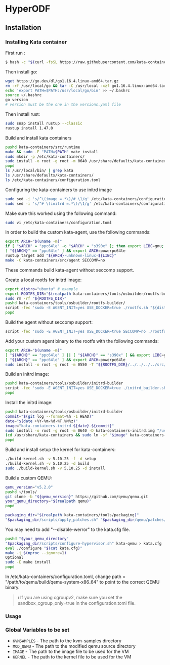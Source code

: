 # HyperODF


## Installation
### Installing Kata container

First run :
```bash
$ bash -c "$(curl -fsSL https://raw.githubusercontent.com/kata-containers/kata-containers/main/utils/kata-manager.sh)"
```

Then install go: 
```bash
wget https://go.dev/dl/go1.16.4.linux-amd64.tar.gz
rm -rf /usr/local/go && tar -C /usr/local -xzf go1.16.4.linux-amd64.tar.gz
echo 'export PATH=$PATH:/usr/local/go/bin' >> ~/.bashrc
source ~/.bashrc
go version
# version must be the one in the versions.yaml file
```

Then install rust:
```bash
sudo snap install rustup --classic
rustup install 1.47.0
```

Build and install kata containers
```bash
pushd kata-containers/src/runtime
make && sudo -E "PATH=$PATH" make install
sudo mkdir -p /etc/kata-containers/
sudo install -o root -g root -m 0640 /usr/share/defaults/kata-containers/configuration.toml /etc/kata-containers
popd
ls /usr/local/bin/ | grep kata
ls /usr/share/defaults/kata-containers/
ls /etc/kata-containers/configuration.toml
```

Configuring the kata-containers to use initrd image
```bash
sudo sed -i 's/^\(image =.*\)/# \1/g' /etc/kata-containers/configuration.toml
sudo sed -i 's/^# \(initrd =.*\)/\1/g' /etc/kata-containers/configuration.toml
```
Make sure this worked using the following command:
```bash
sudo vi /etc/kata-containers/configuration.toml
```

In order to build the custom kata-agent, use the following commands:
```bash
export ARCH="$(uname -m)"
if [ "$ARCH" = "ppc64le" -o "$ARCH" = "s390x" ]; then export LIBC=gnu; else export LIBC=musl; fi
[ "${ARCH}" == "ppc64le" ] && export ARCH=powerpc64le
rustup target add "${ARCH}-unknown-linux-${LIBC}"
make -C kata-containers/src/agent SECCOMP=no
```
These commands build kata-agent without seccomp support.

Create a local rootfs for initrd image:
```bash
export distro="ubuntu" # example
export ROOTFS_DIR="$(realpath kata-containers/tools/osbuilder/rootfs-builder/rootfs)"
sudo rm -rf "${ROOTFS_DIR}"
pushd kata-containers/tools/osbuilder/rootfs-builder/
script -fec 'sudo -E AGENT_INIT=yes USE_DOCKER=true ./rootfs.sh "${distro}"'
popd
```
Build the agent without seccomp support:
```bash
script -fec 'sudo -E AGENT_INIT=yes USE_DOCKER=true SECCOMP=no ./rootfs.sh "${distro}"'
```
Add your custom agent binary to the rootfs with the following commands:
```bash
export ARCH="$(uname -m)"
[ "${ARCH}" == "ppc64le" ] || [ "${ARCH}" == "s390x" ] && export LIBC=gnu || export LIBC=musl
[ "${ARCH}" == "ppc64le" ] && export ARCH=powerpc64le
sudo install -o root -g root -m 0550 -T "${ROOTFS_DIR}/../../../../src/agent/target/${ARCH}-unknown-linux-${LIBC}/release/kata-agent" "${ROOTFS_DIR}/sbin/init"

```

Build an initrd image:
```bash
pushd kata-containers/tools/osbuilder/initrd-builder
script -fec 'sudo -E AGENT_INIT=yes USE_DOCKER=true ./initrd_builder.sh "${ROOTFS_DIR}"'
popd
```

Install the initrd image:
```bash
pushd kata-containers/tools/osbuilder/initrd-builder
commit="$(git log --format=%h -1 HEAD)"
date="$(date +%Y-%m-%d-%T.%N%z)"
image="kata-containers-initrd-${date}-${commit}"
sudo install -o root -g root -m 0640 -D kata-containers-initrd.img "/usr/share/kata-containers/${image}"
(cd /usr/share/kata-containers && sudo ln -sf "$image" kata-containers-initrd.img)
popd
```

Build and install setup the kernel for kata-containers: 
```bash
./build-kernel.sh -v 5.10.25 -f -d setup
./build-kernel.sh -v 5.10.25 -d build
sudo ./build-kernel.sh -v 5.10.25 -d install
```

Build a custom QEMU:
```bash
qemu_version="v5.2.0"
pushd ~/tools/
git clone -b "${qemu_version}" https://github.com/qemu/qemu.git
your_qemu_directory="$(realpath qemu)"
popd
```
```bash
packaging_dir="$(realpath kata-containers/tools/packaging)"
"$packaging_dir/scripts/apply_patches.sh" "$packaging_dir/qemu/patches/5.2.x/"
```

You may need to add "--disable-werror" to the kata.cfg file.

```bash
pushd "$your_qemu_directory"
"$packaging_dir/scripts/configure-hypervisor.sh" kata-qemu > kata.cfg
eval ./configure "$(cat kata.cfg)"
make -j $(nproc --ignore=1)
Optional
sudo -E make install
popd
```

In /etc/kata-containers/configuration.toml, change path = "/path/to/qemu/build/qemu-system-x86_64" to point to the correct QEMU binary.


> ℹ️ If you are using cgroupv2, make sure you set the sandbox_cgroup_only=true in the configuration.toml file.

### Usage

### Global Variables to be set

- `KVMSAMPLES` - The path to the kvm-samples directory
- `MOD_QEMU` - The path to the modified qemu source directory
- `IMAGE` - The path to the image file to be used for the VM
- `KERNEL` - The path to the kernel file to be used for the VM

